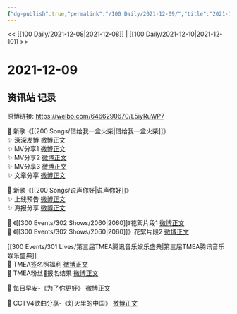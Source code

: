 ```yaml
---
{"dg-publish":true,"permalink":"/100 Daily/2021-12-09/","title":"2021-12-09","created":"2022-12-23T10:54:02.000+08:00","updated":"2023-02-26T00:50:15.000+08:00"}
---
```



<< [[100 Daily/2021-12-08\|2021-12-08]] | [[100 Daily/2021-12-10\|2021-12-10]] >>

# 2021-12-09

## 资讯站 记录

原博链接: https://weibo.com/6466290670/L5iyRuWP7

💫 新歌《[[200 Songs/借给我一盒火柴\|借给我一盒火柴]]》  
✨ 深深发博 [微博正文](https://m.weibo.cn/6466290670/4712450064127306)  
✨ MV分享1 [微博正文](https://m.weibo.cn/6466290670/4712446725459789)  
✨ MV分享2 [微博正文](https://m.weibo.cn/6466290670/4712450538605923)  
✨ MV分享3 [微博正文](https://m.weibo.cn/6466290670/4712521753955791)  
✨ 文章分享 [微博正文](https://m.weibo.cn/6466290670/4712506758529095)

💫 新歌《[[200 Songs/说声你好\|说声你好]]》  
✨ 上线预告 [微博正文](https://m.weibo.cn/6466290670/4712438224390283)  
✨ 海报分享 [微博正文](https://m.weibo.cn/6466290670/4712623147584159)

💫 《[[300 Events/302 Shows/2060\|2060]]》花絮片段1 [微博正文](https://m.weibo.cn/6466290670/4712456277200925)  
💫 《[[300 Events/302 Shows/2060\|2060]]》花絮片段2 [微博正文](https://m.weibo.cn/6466290670/4712459463560161)

[[300 Events/301 Lives/第三届TMEA腾讯音乐娱乐盛典\|第三届TMEA腾讯音乐娱乐盛典]]  
💫 TMEA签名照福利 [微博正文](https://m.weibo.cn/6466290670/4712577974928806)  
💫 TMEA粉丝🎫报名结果 [微博正文](https://m.weibo.cn/6466290670/4712407265708840)

💫 每日早安-《为了你更好》 [微博正文](https://m.weibo.cn/6466290670/4712405215216828)

💫 CCTV4歌曲分享-《灯火里的中国》 [微博正文](https://m.weibo.cn/6466290670/4712457283832356)
